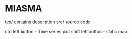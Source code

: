 MIASMA
======

tex/ contains description 
src/ source code


ctrl left button - Time series plot
shift left button - static map
